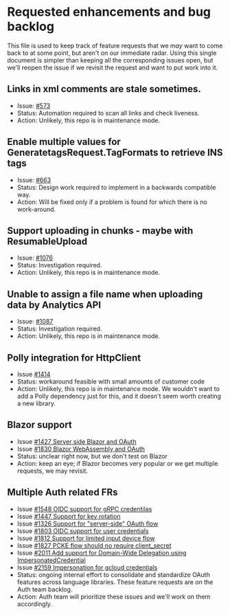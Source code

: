 # Requested enhancements and bug backlog

This file is used to keep track of feature requests that we *may*
want to come back to at some point, but aren't on our immediate
radar. Using this single document is simpler than keeping all the
corresponding issues open, but we'll reopen the issue if we revisit
the request and want to put work into it.

## Links in xml comments are stale sometimes.

- Issue: [#573](https://github.com/googleapis/google-api-dotnet-client/issues/573)
- Status: Automation required to scan all links and check liveness.
- Action: Unlikely, this repo is in maintenance mode.

## Enable multiple values for GeneratetagsRequest.TagFormats to retrieve INS tags

- Issue: [#663](https://github.com/googleapis/google-api-dotnet-client/issues/663)
- Status: Design work required to implement in a backwards compatible way.
- Action: Will be fixed only if a problem is found for which there is no work-around.

## Support uploading in chunks - maybe with ResumableUpload

- Issue: [#1076](https://github.com/googleapis/google-api-dotnet-client/issues/1076)
- Status: Investigation required.
- Action: Unlikely, this repo is in maintenance mode.

## Unable to assign a file name when uploading data by Analytics API

- Issue: [#1087](https://github.com/googleapis/google-api-dotnet-client/issues/1087)
- Status: Investigation required.
- Action: Unlikely, this repo is in maintenance mode.

## Polly integration for HttpClient

- Issue [#1414](https://github.com/googleapis/google-api-dotnet-client/issues/1414)
- Status: workaround feasible with small amounts of customer code
- Action: Unlikely, this repo is in maintenance mode. We wouldn't
  want to add a Polly dependency just for this, and it doesn't seem
  worth creating a new library.

## Blazor support

- Issue [#1427 Server side Blazor and OAuth](https://github.com/googleapis/google-api-dotnet-client/issues/1427)
- Issue [#1830 Blazor WebAssembly and OAuth](https://github.com/googleapis/google-api-dotnet-client/issues/1830)
- Status: unclear right now, but we don't test on Blazor
- Action: keep an eye; if Blazor becomes very popular or we get multiple requests, we may revisit.

## Multiple Auth related FRs

- Issue [#1548 OIDC support for gRPC credentilas](https://github.com/googleapis/google-api-dotnet-client/issues/1548)
- Issue [#1447 Support for key rotation](https://github.com/googleapis/google-api-dotnet-client/issues/1447)
- Issue [#1326 Support for "server-side" OAuth flow](https://github.com/googleapis/google-api-dotnet-client/issues/1326)
- Issue [#1803 OIDC support for user credentials](https://github.com/googleapis/google-api-dotnet-client/issues/1803)
- Issue [#1812 Support for limited input device flow](https://github.com/googleapis/google-api-dotnet-client/issues/1812)
- Issue [#1827 PCKE flow should no require client_secret](https://github.com/googleapis/google-api-dotnet-client/issues/1827)
- Issue [#2011 Add support for Domain-Wide Delegation using ImpersonatedCredential](https://github.com/googleapis/google-api-dotnet-client/issues/2011)
- Issue [#2159 Impersonation for gcloud credentials](https://github.com/googleapis/google-api-dotnet-client/issues/2159)
- Status: ongoing internal effort to consolidate and standardize OAuth features across language libraries. These feature requests are on the Auth team backlog.
- Action: Auth team will prioritize these issues and we'll work on them accordingly.
